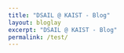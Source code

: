 ```yaml
---
title: "DSAIL @ KAIST - Blog"
layout: bloglay
excerpt: "DSAIL @ KAIST - Blog"
permalink: /test/
---
```

